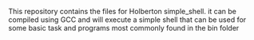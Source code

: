 This repository contains the files for Holberton simple_shell. it can be compiled using GCC and will execute a simple shell that can be used for some basic task and programs most commonly found in the bin folder
